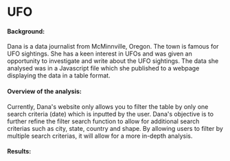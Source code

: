 # UFO


#### Background:

Dana is a data journalist from McMinnville, Oregon. The town is famous for UFO sightings. She has a keen interest in UFOs and was given an opportunity to investigate and write about the UFO sightings. The data she analysed was in a Javascript file which she published to a webpage displaying the data in a table format.

#### Overview of the analysis:

Currently, Dana's website only allows you to filter the table by only one search criteria (date) which is inputted by the user. Dana's objective is to further refine the filter search function to allow for additional search criterias such as city, state, country and shape. By allowing users to filter by multiple search criterias, it will allow for a more in-depth analysis.

#### Results:
